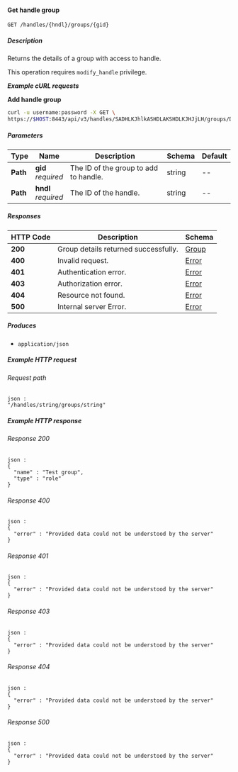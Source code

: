 
<a name="get_handle_group"></a>
#### Get handle group
```
GET /handles/{hndl}/groups/{gid}
```


##### Description
Returns the details of a group with access to handle.

This operation requires `modify_handle` privilege.

***Example cURL requests***

**Add handle group**
```bash
curl -u username:password -X GET \
https://$HOST:8443/api/v3/handles/SADHLKJhlkASHDLAKSHDLKJHJjLH/groups/DLAKSHDLKJHJjLHADHLKJh
```


##### Parameters

|Type|Name|Description|Schema|Default|
|---|---|---|---|---|
|**Path**|**gid**  <br>*required*|The ID of the group to add to handle.|string|--|
|**Path**|**hndl**  <br>*required*|The ID of the handle.|string|--|


##### Responses

|HTTP Code|Description|Schema|
|---|---|---|
|**200**|Group details returned successfully.|[Group](../definitions/Group.md#group)|
|**400**|Invalid request.|[Error](../definitions/Error.md#error)|
|**401**|Authentication error.|[Error](../definitions/Error.md#error)|
|**403**|Authorization error.|[Error](../definitions/Error.md#error)|
|**404**|Resource not found.|[Error](../definitions/Error.md#error)|
|**500**|Internal server Error.|[Error](../definitions/Error.md#error)|


##### Produces

* `application/json`


##### Example HTTP request

###### Request path
```
json :
"/handles/string/groups/string"
```


##### Example HTTP response

###### Response 200
```
json :
{
  "name" : "Test group",
  "type" : "role"
}
```


###### Response 400
```
json :
{
  "error" : "Provided data could not be understood by the server"
}
```


###### Response 401
```
json :
{
  "error" : "Provided data could not be understood by the server"
}
```


###### Response 403
```
json :
{
  "error" : "Provided data could not be understood by the server"
}
```


###### Response 404
```
json :
{
  "error" : "Provided data could not be understood by the server"
}
```


###### Response 500
```
json :
{
  "error" : "Provided data could not be understood by the server"
}
```



